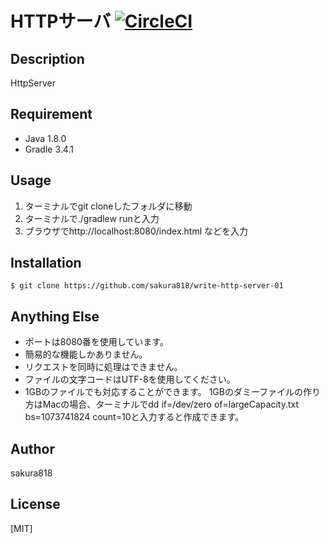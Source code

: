 # HTTPサーバ [![CircleCI](https://circleci.com/gh/sakura818/write-http-server-01.svg?style=svg)](https://circleci.com/gh/sakura818/write-http-server-01)

## Description

HttpServer

## Requirement

- Java 1.8.0
- Gradle 3.4.1

## Usage

1. ターミナルでgit cloneしたフォルダに移動
2. ターミナルで./gradlew runと入力
3. ブラウザでhttp://localhost:8080/index.html などを入力

## Installation

    $ git clone https://github.com/sakura818/write-http-server-01

## Anything Else

- ポートは8080番を使用しています。
- 簡易的な機能しかありません。
- リクエストを同時に処理はできません。
- ファイルの文字コードはUTF-8を使用してください。
- 1GBのファイルでも対応することができます。
1GBのダミーファイルの作り方はMacの場合、ターミナルでdd if=/dev/zero of=largeCapacity.txt bs=1073741824 count=10と入力すると作成できます。

## Author

sakura818

## License

[MIT]
